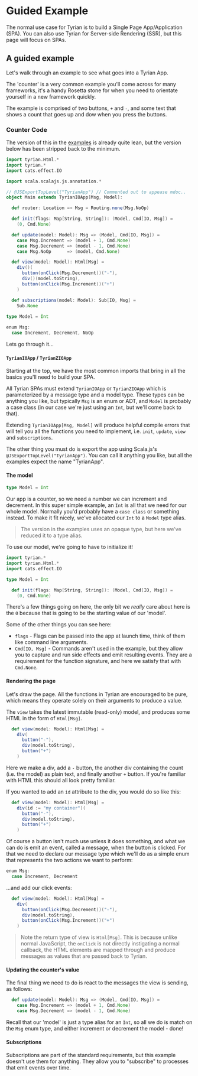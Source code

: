 # Guided Example

The normal use case for Tyrian is to build a Single Page App/Application (SPA). You can also use Tyrian for Server-side Rendering (SSR), but this page will focus on SPAs.

## A guided example

Let's walk through an example to see what goes into a Tyrian App.

The 'counter' is a very common example you'll come across for many frameworks, it's a handy Rosetta stone for when you need to orientate yourself in a new framework quickly.

The example is comprised of two buttons, `+` and `-`, and some text that shows a count that goes up and dow when you press the buttons.

### Counter Code

The version of this in the [examples](https://github.com/PurpleKingdomGames/tyrian/tree/main/examples) is already quite lean, but the version below has been stripped back to the minimum.

```scala mdoc:js
import tyrian.Html.*
import tyrian.*
import cats.effect.IO

import scala.scalajs.js.annotation.*

// @JSExportTopLevel("TyrianApp") // Commented out to appease mdoc..
object Main extends TyrianIOApp[Msg, Model]:

  def router: Location => Msg = Routing.none(Msg.NoOp)

  def init(flags: Map[String, String]): (Model, Cmd[IO, Msg]) =
    (0, Cmd.None)

  def update(model: Model): Msg => (Model, Cmd[IO, Msg]) =
    case Msg.Increment => (model + 1, Cmd.None)
    case Msg.Decrement => (model - 1, Cmd.None)
    case Msg.NoOp      => (model, Cmd.None)

  def view(model: Model): Html[Msg] =
    div()(
      button(onClick(Msg.Decrement))("-"),
      div()(model.toString),
      button(onClick(Msg.Increment))("+")
    )

  def subscriptions(model: Model): Sub[IO, Msg] =
    Sub.None
    
type Model = Int

enum Msg:
  case Increment, Decrement, NoOp
```

Lets go through it...

#### `TyrianIOApp` / `TyrianZIOApp`

Starting at the top, we have the most common imports that bring in all the basics you'll need to build your SPA.

All Tyrian SPAs must extend `TyrianIOApp` or `TyrianZIOApp` which is parameterized by a message type and a model type. These types can be anything you like, but typically `Msg` is an enum or ADT, and `Model` is probably a case class (in our case we're just using an `Int`, but we'll come back to that).

Extending `TyrianIOApp[Msg, Model]` will produce helpful compile errors that will tell you all the functions you need to implement, i.e. `init`, `update`, `view` and `subscriptions`.

The other thing you must do is export the app using Scala.js's `@JSExportTopLevel("TyrianApp")`. You can call it anything you like, but all the examples expect the name "TyrianApp".

#### The model

```scala mdoc:js
type Model = Int
```

Our app is a counter, so we need a number we can increment and decrement. In this super simple example, an `Int` is all that we need for our whole model. Normally you'd probably have a `case class` or something instead. To make it fit nicely, we've allocated our `Int` to a `Model` type alias.

> The version in the examples uses an opaque type, but here we've reduced it to a type alias.

To use our model, we're going to have to initialize it!

```scala mdoc:js:shared
import tyrian.*
import tyrian.Html.*
import cats.effect.IO

type Model = Int
```

```scala mdoc:js
  def init(flags: Map[String, String]): (Model, Cmd[IO, Msg]) =
    (0, Cmd.None)
```

There's a few things going on here, the only bit we _really_ care about here is the `0` because that is going to be the starting value of our 'model'.

Some of the other things you can see here:

- `flags` - Flags can be passed into the app at launch time, think of them like command line arguments.
- `Cmd[IO, Msg]` - Commands aren't used in the example, but they allow you to capture and run side effects and emit resulting events. They are a requirement for the function signature, and here we satisfy that with `Cmd.None`.

#### Rendering the page

Let's draw the page. All the functions in Tyrian are encouraged to be pure, which means they operate solely on their arguments to produce a value.

The `view` takes the latest immutable (read-only) model, and produces some HTML in the form of `Html[Msg]`.

```scala mdoc:js
  def view(model: Model): Html[Msg] =
    div(
      button("-"),
      div(model.toString),
      button("+")
    )
```

Here we make a div, add a `-` button, the another div containing the count (i.e. the model) as plain text, and finally another `+` button. If you're familiar with HTML this should all look pretty familiar.

If you wanted to add an `id` attribute to the div, you would do so like this:

```scala mdoc:js
  def view(model: Model): Html[Msg] =
    div(id := "my container")(
      button("-"),
      div(model.toString),
      button("+")
    )
```

Of course a button isn't much use unless it does something, and what we can do is emit an event, called a message, when the button is clicked. For that we need to declare our message type which we'll do as a simple enum that represents the two actions we want to perform:

```scala mdoc:js:shared
enum Msg:
  case Increment, Decrement
```

...and add our click events:

```scala mdoc:js
  def view(model: Model): Html[Msg] =
    div(
      button(onClick(Msg.Decrement))("-"),
      div(model.toString),
      button(onClick(Msg.Increment))("+")
    )
```

> Note the return type of view is `Html[Msg]`. This is because unlike normal JavaScript, the `onClick` is not directly instigating a normal callback, the HTML elements are mapped through and produce messages as values that are passed back to Tyrian.

#### Updating the counter's value

The final thing we need to do is react to the messages the view is sending, as follows:

```scala mdoc:js
  def update(model: Model): Msg => (Model, Cmd[IO, Msg]) =
    case Msg.Increment => (model + 1, Cmd.None)
    case Msg.Decrement => (model - 1, Cmd.None)
```

Recall that our 'model' is just a type alias for an `Int`, so all we do is match on the `Msg` enum type, and either increment or decrement the model - done!

#### Subscriptions

Subscriptions are part of the standard requirements, but this example doesn't use them for anything. They allow you to "subscribe" to processes that emit events over time.
